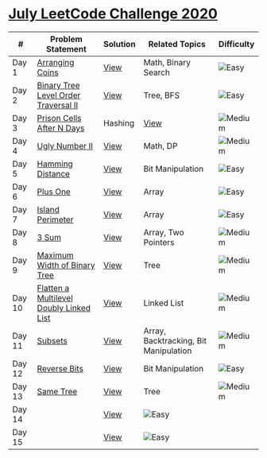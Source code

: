 # [July LeetCode Challenge 2020](https://github.com/rohitkumar-rk/Problem-Solving/tree/master/July%20LeetCode%20Challenge)


| #             | Problem Statement| Solution  | Related Topics | Difficulty |
| ----- | ------------- | ------------- | ------------- | ---------------- |
| Day 1  | [Arranging Coins](https://leetcode.com/problems/arranging-coins/)  | [View](./1.%20Arranging%20Coins/Solution.java) | Math, Binary Search | ![Easy](https://github.com/rohitkumar-rk/Problem-Solving/blob/master/Tags/easy.svg?raw=true) |
| Day 2 | [Binary Tree Level Order Traversal II](https://leetcode.com/problems/binary-tree-level-order-traversal-ii/)  | [View](./2.%20%20Binary%20Tree%20Level%20Order%20Traversal%20II/Solution.java) | Tree, BFS | ![Easy](https://github.com/rohitkumar-rk/Problem-Solving/blob/master/Tags/easy.svg?raw=true) |
| Day 3  | [Prison Cells After N Days](https://leetcode.com/problems/prison-cells-after-n-days/)  | Hashing |  [View](./3.%20Prison%20Cells%20After%20N%20Days/Solution.java) | ![Medium](https://github.com/rohitkumar-rk/Problem-Solving/blob/master/Tags/medium.svg?raw=true) |
| Day 4  | [Ugly Number II](https://leetcode.com/problems/ugly-number-ii/)  | [View](./4.%20Ugly%20Number%20II/Solution.java) |  Math, DP | ![Medium](https://github.com/rohitkumar-rk/Problem-Solving/blob/master/Tags/medium.svg?raw=true) |
| Day 5  | [Hamming Distance](https://leetcode.com/problems/hamming-distance/)  | [View](./5.%20Hamming%20Distance/Solution.java) | Bit Manipulation | ![Easy](https://github.com/rohitkumar-rk/Problem-Solving/blob/master/Tags/easy.svg?raw=true) |
| Day 6  | [Plus One](https://leetcode.com/problems/plus-one/)  | [View](./6.%20Plus%20One/Solution.java) |  Array | ![Easy](https://github.com/rohitkumar-rk/Problem-Solving/blob/master/Tags/easy.svg?raw=true) |
| Day 7  | [Island Perimeter](https://leetcode.com/problems/island-perimeter/)  | [View](./7.%20Island%20Perimeter/Solution.java) | Array  | ![Easy](https://github.com/rohitkumar-rk/Problem-Solving/blob/master/Tags/easy.svg?raw=true) |
| Day 8  | [3 Sum](https://leetcode.com/problems/3sum/)  | [View](./8.%20/3%20Sum/Solution.java) | Array, Two Pointers  | ![Medium](https://github.com/rohitkumar-rk/Problem-Solving/blob/master/Tags/easy.svg?raw=true) |
| Day 9  | [Maximum Width of Binary Tree](https://leetcode.com/problems/maximum-width-of-binary-tree/)  | [View](./9.%20Maximum%20Width%20of%20Binary%20Tree/Solution.java) | Tree | ![Medium](https://github.com/rohitkumar-rk/Problem-Solving/blob/master/Tags/medium.svg?raw=true) |
| Day 10  | [Flatten a Multilevel Doubly Linked List](https://leetcode.com/problems/flatten-a-multilevel-doubly-linked-list/)  |  [View](./10.%20Flatten%20a%20Multilevel%20Doubly%20Linked%20List/Solution.java) |  Linked List | ![Medium](https://github.com/rohitkumar-rk/Problem-Solving/blob/master/Tags/medium.svg?raw=true) |
| Day 11  | [Subsets](https://leetcode.com/problems/subsets/)  | [View](./11.%20Subsets/Solution.java) | Array, Backtracking, Bit Manipulation  | ![Medium](https://github.com/rohitkumar-rk/Problem-Solving/blob/master/Tags/medium.svg?raw=true) |
| Day 12  | [Reverse Bits](https://leetcode.com/problems/reverse-bits/)  | [View](./12.%20Reverse%20Bits/Solution.java) | Bit Manipulation  | ![Easy](https://github.com/rohitkumar-rk/Problem-Solving/blob/master/Tags/easy.svg?raw=true) |
| Day 13 | [Same Tree](https://leetcode.com/problems/same-tree/)  | [View](./13.%20Same%20Tree/Solution.java) | Tree  | ![Medium](https://github.com/rohitkumar-rk/Problem-Solving/blob/master/Tags/medium.svg?raw=true) |
| Day 14  | []()  | [View]() | ![Easy](https://github.com/rohitkumar-rk/Problem-Solving/blob/master/Tags/easy.svg?raw=true) |
| Day 15  | []()  | [View]() | ![Easy](https://github.com/rohitkumar-rk/Problem-Solving/blob/master/Tags/easy.svg?raw=true) |


